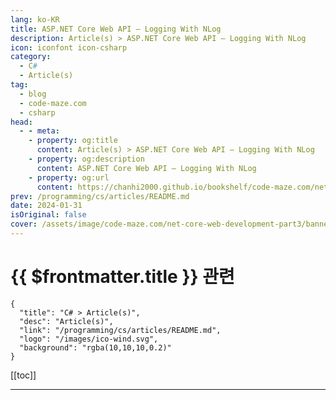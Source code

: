 ```yaml
---
lang: ko-KR
title: ASP.NET Core Web API – Logging With NLog
description: Article(s) > ASP.NET Core Web API – Logging With NLog
icon: iconfont icon-csharp
category: 
  - C#
  - Article(s)
tag: 
  - blog
  - code-maze.com
  - csharp
head:  
  - - meta:
    - property: og:title
      content: Article(s) > ASP.NET Core Web API – Logging With NLog
    - property: og:description
      content: ASP.NET Core Web API – Logging With NLog
    - property: og:url
      content: https://chanhi2000.github.io/bookshelf/code-maze.com/net-core-web-development-part3.html
prev: /programming/cs/articles/README.md
date: 2024-01-31
isOriginal: false
cover: /assets/image/code-maze.com/net-core-web-development-part3/banner.png
---
```


# {{ $frontmatter.title }} 관련

```component VPCard
{
  "title": "C# > Article(s)",
  "desc": "Article(s)",
  "link": "/programming/cs/articles/README.md",
  "logo": "/images/ico-wind.svg",
  "background": "rgba(10,10,10,0.2)"
}
```

[[toc]]

---

<SiteInfo
  name="ASP.NET Core Web API – Logging With NLog"
  desc="Why is logging so important in a development and how to use NLog to create custom logging service in .NET Core application? Find out in his post."
  url="https://code-maze.com/net-core-web-development-part3/"
  logo="/assets/image/code-maze.com/favicon.png"
  preview="/assets/image/code-maze.com/net-core-web-development-part3/banner.png"/>

<!-- TODO: 작성 -->
